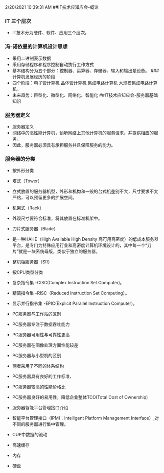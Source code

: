 2/20/2021 10:39:31 AM 
##IT技术应知应会-概论
### IT 三个层次
 * IT技术分为硬件、软件、应用三个层次。
### 冯-诺依曼的计算机设计思想
 * 采用二进制表示数据
 * 采用存储程序和程序控制自动执行工作方式
 * 基本结构分为五个部分：控制器、运算器、存储器、输入和输出是设备。
###计算机发展经历的阶段
* 四个阶段：电子管计算机 晶体管计算机 集成电路计算机 大规模集成电路计算机。
* 未来趋势：巨型化、微型化、网络化、智能化 
##IT技术应知应会-服务器基础知识
### 服务器定义
* 服务器定义
 * 网络中的高性能计算机，侦听网络上其他计算机的服务请求，并提供相应的服务。
 * 因此，服务器必须具有承担服务并且保障服务的能力。
### 服务器的分类
* 按外形分类
 *  塔式（Tower）
  * 立式放置的服务器机型，外形和机构和一般的台式机差别不大，尺寸要求不太严格，可以预留更多的扩展空间。
 * 机架式（Rack）
  * 外观尺寸要符合标准，将其放置在标准机架中。
 * 刀片式服务器（Blade）
  * 是一种HAHE（High Available High Density 高可用高密度）的低成本服务器平台，是专门为特殊应用行业和高密度计算机环境设计的，其中每一个“刀片”就是一块系统母版，类似于独立的服务器。
 * 整机柜服务器（SR）
  
* 按CPU类型分类
 * 复杂指令集 -CISC(Complex Instruction Set Computer)。
 * 精简指令集 -RISC（Reduced Instruction Set Computing）。
 * 显示并行指令集 -EPIC(Explicit Parallel Instruction Computer)。 

* PC服务器与工作站的区别
 * PC服务器专注于数据吞吐能力
 * PC服务器可用性与可靠性更高
 * PC服务器在图像处理方面性能较差
* PC服务器与小型机的区别
 * 两者采用了不同的体系结构
 * PC服务器具有良好的工作标准、
 * PC服务器较高的性能价格比
 * PC服务器良好的易用性，降低企业整体TCO(Total Cost of Ownership)
 
 * 服务器智能平台管理接口介绍
  * 智能平台管理接口（IPMI：Intelligent Platform Management Interface）,对不同的服务器进行集中管理。
 * CUP中数据的流动
  * 高速缓存
  * 内存
  * 硬盘
   